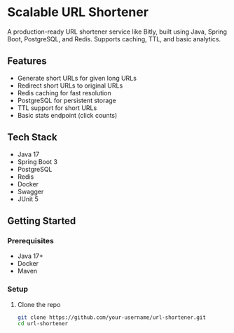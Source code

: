 # Scalable URL Shortener

A production-ready URL shortener service like Bitly, built using Java, Spring Boot, PostgreSQL, and Redis. Supports caching, TTL, and basic analytics.

## Features

- Generate short URLs for given long URLs
- Redirect short URLs to original URLs
- Redis caching for fast resolution
- PostgreSQL for persistent storage
- TTL support for short URLs
- Basic stats endpoint (click counts)

## Tech Stack

- Java 17
- Spring Boot 3
- PostgreSQL
- Redis
- Docker
- Swagger
- JUnit 5

## Getting Started

### Prerequisites
- Java 17+
- Docker
- Maven

### Setup

1. Clone the repo
   ```bash
   git clone https://github.com/your-username/url-shortener.git
   cd url-shortener
